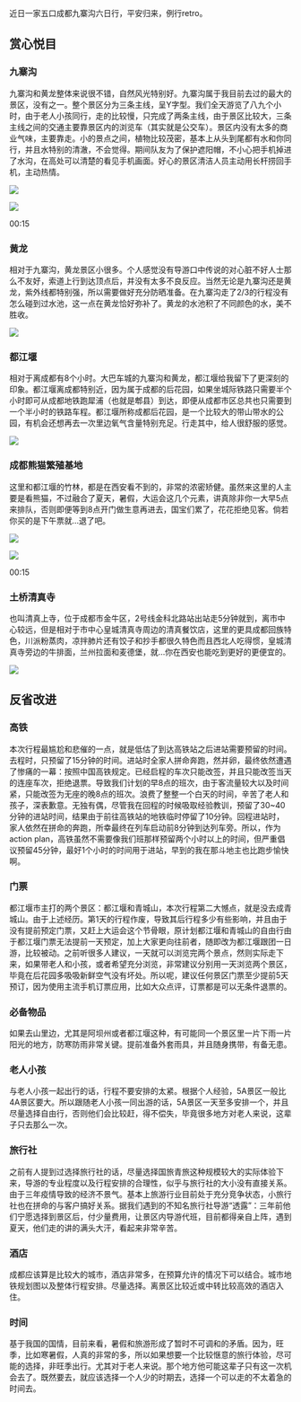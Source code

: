 近日一家五口成都九寨沟六日行，平安归来，例行retro。

## 赏心悦目

### 九寨沟

九寨沟和黄龙整体来说很不错，自然风光特别好。九寨沟属于我目前去过的最大的景区，没有之一。整个景区分为三条主线，呈Y字型。我们全天游览了八九个小时，由于老人小孩同行，走的比较慢，只完成了两条主线，由于景区比较大，三条主线之间的交通主要靠景区内的浏览车（其实就是公交车）。景区内没有太多的商业气味，主要靠走。小的景点之间，植物比较茂密，基本上从头到尾都有水和你同行，并且水特别的清澈，不会觉得。期间队友为了保护遮阳帽，不小心把手机掉进了水沟，在高处可以清楚的看见手机画面。好心的景区清洁人员主动用长杆捞回手机，主动热情。

![](https://pic1.zhimg.com/v2-24ea62b0f135f9c350740b19cbf26415.jpg?source=382ee89a)

![](https://pic1.zhimg.com/v2-24ea62b0f135f9c350740b19cbf26415.jpg?source=382ee89a)

00:15

### 黄龙

相对于九寨沟，黄龙景区小很多。个人感觉没有导游口中传说的对心脏不好人士那么不友好，索道上行到达顶点后，并没有太多不良反应。当然无论是九寨沟还是黄龙，紫外线都特别强，所以需要做好充分防晒准备。在九寨沟走了2/3的行程没有怎么碰到过水池，这一点在黄龙恰好弥补了。黄龙的水池积了不同颜色的水，美不胜收。

![](https://pic1.zhimg.com/v2-d9fa50fffd861a57361c597f8cccc5ec_b.jpg)

### 都江堰

相对于离成都有8个小时。大巴车城的九寨沟和黄龙，都江堰给我留下了更深刻的印象。都江堰离成都特别近，因为属于成都的后花园，如果坐城际铁路只需要半个小时即可从成都地铁跑犀浦（也就是郫县）到达，即便从成都市区总共也只需要到一个半小时的铁路车程。都江堰所称成都后花园，是一个比较大的带山带水的公园，有机会还想再去一次里边氧气含量特别充足。行走其中，给人很舒服的感觉。

![](https://pic4.zhimg.com/v2-2138ba60eeafc5a7efe5d5f11512c9cb_b.jpg)

### 成都熊猫繁殖基地

这里和都江堰的竹林，都是在西安看不到的，非常的浓密矫健。虽然来这里的人主要是看熊猫，不过融合了夏天，暑假，大运会这几个元素，讲真除非你一大早5点来排队，否则即便等到8点开门做生意再进去，国宝们累了，花花拒绝见客。倘若你买的是下午票就...退了吧。

![](https://picx.zhimg.com/v2-d5b0569599d554dfd1d4438ce2e8b61f.jpg?source=382ee89a)

![](https://picx.zhimg.com/v2-d5b0569599d554dfd1d4438ce2e8b61f.jpg?source=382ee89a)

00:15

### 土桥清真寺

也叫清真上寺，位于成都市金牛区，2号线金科北路站出站走5分钟就到，离市中心较远，但是相对于市中心皇城清真寺周边的清真餐饮店，这里的更具成都回族特色，川派粉蒸肉，凉拌肺片还有饺子和抄手都很久特色而且西北人吃得惯，皇城清真寺旁边的牛排面，兰州拉面和麦德堡，就...你在西安也能吃到更好的更便宜的。

![](https://pic3.zhimg.com/v2-5052af94a1d5347cb14ca81295320106_b.jpg)

## 反省改进

### 高铁

本次行程最尴尬和悲催的一点，就是低估了到达高铁站之后进站需要预留的时间。去程时，只预留了15分钟的时间。进站时全家人拼命奔跑，然并卵，最终依然遭遇了惨痛的一幕：按照中国高铁规定。已经启程的车次只能改签，并且只能改签当天的连座车次，拒绝退票。导致我们计划的早8点的班次，由于客流量较大以及时间紧，只能改签为无座的晚8点的班次。浪费了整整一个白天的时间，辛苦了老人和孩子，深表歉意。无独有偶，尽管我在回程的时候吸取经验教训，预留了30~40分钟的进站时间，结果由于前往高铁站的地铁临时停留了10分钟。回程进站时，家人依然在拼命的奔跑，所幸最终在列车启动前8分钟到达列车旁。所以，作为action plan，高铁虽然不需要像我们班那样预留两个小时以上的时间，但严重倡议预留45分钟，最好1个小时的时间用于进站，早到的我在那斗地主也比跑步愉快啊。

### 门票

都江堰市主打的两个景区：都江堰和青城山，本次行程第二大憾点，就是没去成青城山。由于上述经历。第1天的行程作废，导致其后行程多少有些影响，并且由于没有提前预定门票，又赶上大运会这个节骨眼，原计划都江堰和青城山的自由行由于都江堰门票无法提前一天预定，加上大家更向往前者，随即改为都江堰跟团一日游，比较被动。之前听很多人建议，一天就可以浏览完两个景点，然则实际走下来，如果带老人和小孩，或者希望充分浏览，非常建议分别用一天浏览两个景区，毕竟在后花园多吸吸新鲜空气没有坏处。所以呢，建议任何景区门票至少提前5天预订，因为使用主流手机订票应用，比如大众点评，订票都是可以无条件退票的。

### 必备物品

如果去山里边，尤其是阿坝州或者都江堰这种，有可能同一个景区里一片下雨一片阳光的地方，防寒防雨非常关键。提前准备外套雨具，并且随身携带，有备无患。

### 老人小孩

与老人小孩一起出行的话，行程不要安排的太紧。根据个人经验，5A景区一般比4A景区要大。所以跟随老人小孩一同出游的话，5A景区一天至多安排一个，并且尽量选择自由行，否则他们会比较赶，得不偿失，毕竟很多地方对老人来说，这辈子只去那么一次。

### 旅行社

之前有人提到过选择旅行社的话，尽量选择国旅青旅这种规模较大的实际体验下来，导游的专业程度以及行程安排的合理性，似乎与旅行社的大小没有直接关系。由于三年疫情导致的经济不景气。基本上旅游行业目前处于充分竞争状态，小旅行社也在拼命的与客户搞好关系。据我们遇到的不知名旅行社导游“透露”：三年前他们宁愿选择到景区后，付少量费用，让景区内导游代班，目前都得亲自上阵，遇到夏天，他们走的讲的满头大汗，看起来非常辛苦。

### 酒店

成都应该算是比较大的城市，酒店非常多，在预算允许的情况下可以结合。城市地铁规划图以及整体行程安排。尽量选择。离景区比较近或中转比较高效的酒店入住。

### 时间

基于我国的国情，目前来看，暑假和旅游形成了暂时不可调和的矛盾。因为，旺季，比如寒暑假，人真的非常的多，所以如果想要一个比较惬意的旅行体验，尽可能的选择，非旺季出行。尤其对于老人来说。那个地方他可能这辈子只有这一次机会去了。既然要去，就应该选择一个人少的时期去，选择一个可以走的不太着急的时间去。